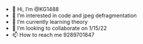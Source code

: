 - 👋 Hi, I’m @KG1488
- 👀 I’m interested in code and jpeg defragmentation
- 🌱 I’m currently learning theory
- 💞️ I’m looking to collaborate on 1/15/22
- 📫 How to reach me 9289701847

<!---
KG1488/KG1488 is a ✨ special ✨ repository because its `README.md` (this file) appears on your GitHub profile.
You can click the Preview link to take a look at your changes.
--->
